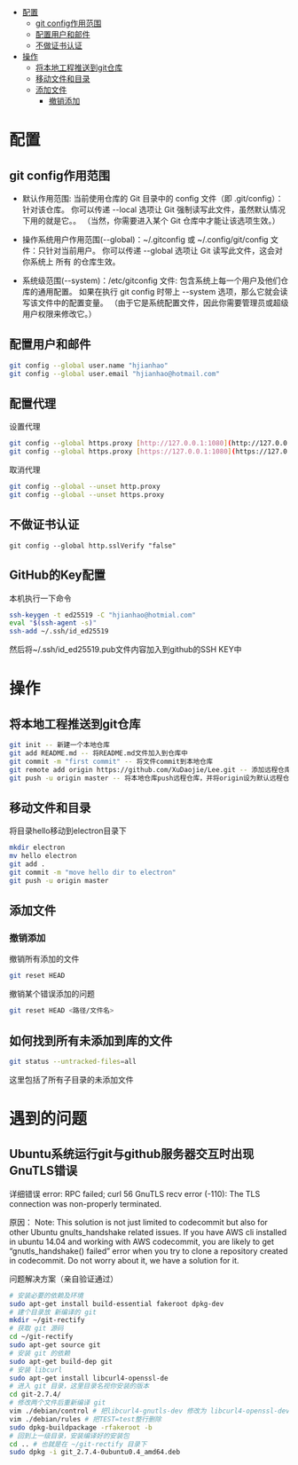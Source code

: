 
<!-- @import "[TOC]" {cmd="toc" depthFrom=1 depthTo=6 orderedList=false} -->

<!-- code_chunk_output -->

- [配置](#配置)
  - [git config作用范围](#git-config作用范围)
  - [配置用户和邮件](#配置用户和邮件)
  - [不做证书认证](#不做证书认证)
- [操作](#操作)
  - [将本地工程推送到git仓库](#将本地工程推送到git仓库)
  - [移动文件和目录](#移动文件和目录)
  - [添加文件](#添加文件)
    - [撤销添加](#撤销添加)

<!-- /code_chunk_output -->


# 配置

## git config作用范围

* 默认作用范围: 当前使用仓库的 Git 目录中的 config 文件（即 .git/config）：针对该仓库。 你可以传递 --local 选项让 Git 强制读写此文件，虽然默认情况下用的就是它。。 （当然，你需要进入某个 Git 仓库中才能让该选项生效。）

* 操作系统用户作用范围(--global)：~/.gitconfig 或 ~/.config/git/config 文件：只针对当前用户。 你可以传递 --global 选项让 Git 读写此文件，这会对你系统上 所有 的仓库生效。

* 系统级范围(--system)：/etc/gitconfig 文件: 包含系统上每一个用户及他们仓库的通用配置。 如果在执行 git config 时带上 --system 选项，那么它就会读写该文件中的配置变量。 （由于它是系统配置文件，因此你需要管理员或超级用户权限来修改它。）


## 配置用户和邮件

``` bash
git config --global user.name "hjianhao"
git config --global user.email "hjianhao@hotmail.com"

```

## 配置代理

设置代理
``` bash
git config --global https.proxy [http://127.0.0.1:1080](http://127.0.0.1:1080/)
git config --global https.proxy [https://127.0.0.1:1080](https://127.0.0.1:1080/)
```

取消代理
``` bash
git config --global --unset http.proxy
git config --global --unset https.proxy
```

## 不做证书认证

```
git config --global http.sslVerify "false"
```

## GitHub的Key配置

本机执行一下命令
```bash
ssh-keygen -t ed25519 -C "hjianhao@hotmial.com"
eval "$(ssh-agent -s)"
ssh-add ~/.ssh/id_ed25519
```

然后将~/.ssh/id_ed25519.pub文件内容加入到github的SSH KEY中


# 操作

## 将本地工程推送到git仓库
``` bash
git init -- 新建一个本地仓库
git add README.md -- 将README.md文件加入到仓库中
git commit -m "first commit" -- 将文件commit到本地仓库
git remote add origin https://github.com/XuDaojie/Lee.git -- 添加远程仓库，origin只是一个远程仓库的别名，可以随意取
git push -u origin master -- 将本地仓库push远程仓库，并将origin设为默认远程仓库
```

## 移动文件和目录

将目录hello移动到electron目录下

``` bash
mkdir electron
mv hello electron
git add .
git commit -m "move hello dir to electron"
git push -u origin master
```

## 添加文件

### 撤销添加

撤销所有添加的文件
``` bash
git reset HEAD
```

撤销某个错误添加的问题
``` bash
git reset HEAD <路径/文件名>
```

## 如何找到所有未添加到库的文件
```bash
git status --untracked-files=all
```
这里包括了所有子目录的未添加文件

# 遇到的问题

## Ubuntu系统运行git与github服务器交互时出现 GnuTLS错误

详细错误
error: RPC failed; curl 56 GnuTLS recv error (-110): The TLS connection was non-properly terminated.

原因：
Note: This solution is not just limited to codecommit but also for other Ubuntu gnults_handshake related issues.
If you have AWS cli installed in ubuntu 14.04 and working with AWS codecommit, you are likely to get “gnutls_handshake() failed” error when you try to clone a repository created in codecommit. Do not worry about it, we have a solution for it.

问题解决方案（亲自验证通过）
``` bash
# 安装必要的依赖及环境
sudo apt-get install build-essential fakeroot dpkg-dev
# 建个目录放 新编译的 git
mkdir ~/git-rectify
# 获取 git 源码
cd ~/git-rectify
sudo apt-get source git
# 安装 git 的依赖
sudo apt-get build-dep git
# 安装 libcurl
sudo apt-get install libcurl4-openssl-de
# 进入 git 目录，这里目录名视你安装的版本
cd git-2.7.4/
# 修改两个文件后重新编译 git
vim ./debian/control # 把libcurl4-gnutls-dev 修改为 libcurl4-openssl-dev
vim ./debian/rules # 把TEST=test整行删除
sudo dpkg-buildpackage -rfakeroot -b
# 回到上一级目录，安装编译好的安装包
cd .. # 也就是在 ~/git-rectify 目录下
sudo dpkg -i git_2.7.4-0ubuntu0.4_amd64.deb
```
